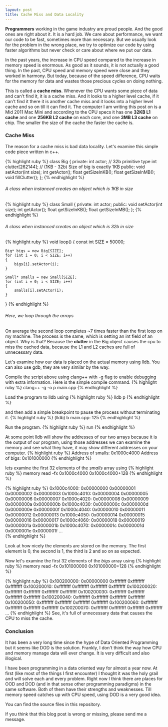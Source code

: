 ```yaml
---
layout: post
title: Cache Miss and Data Locality
---
```

**Programmers** working in the game industry are proud people. And the good ones are right about it. It is a hard job. We care about performance, we want our code to be fast, sometimes more than necessary. But we usually look for the problem in the wrong place, we try to optimize our code by using faster algorithms but never check or care about where we put our data.

In the past years, the increase in CPU speed compared to the increase in memory speed is enormous. As good as it sounds, it is not actually a good thing. In the past, CPU speed and memory speed were close and they worked in harmony. But today, because of the speed difference, CPU waits for the memory for data and wastes those precious cycles on doing nothing.

This is called a **cache miss**. Whenever the CPU wants some piece of data and can't find it, it is a cache miss. And it looks to a higher level cache, if it can't find it there it is another cache miss and it looks into a higher level cache and so on till it can find it. The computer I am writing this post on is a Mid 2011 Mac Mini and according to the CPU specs it has one **32KB L1 cache** and one **256KB L2 cache** on each core,  and one **3MB L3 cache** on chip. The smaller the size of the cache the faster the cache is.

### Cache Miss
The reason for a cache miss is bad data locality. Let's examine this simple code piece written in c++.

{% highlight ruby %}
class Big
{
	private:
		int actor; // 32b primitive type
		int clutter[262144]; // (1KB - 32b) Size of big is exactly 1KB
	public:
		void setActor(int size);
		int getActor();
		float getSizeInKB();
		float getSizeInMB();
		void fillClutter();
};
{% endhighlight %}
###### A class when instanced creates an object which is 1KB in size


{% highlight ruby %}
class Small
{
	private:
		int actor;
	public:
		void setActor(int size);
		int getActor();
		float getSizeInKB();
		float getSizeInMB();
};
{% endhighlight %}
###### A class when instanced creates an object which is 32b in size


{% highlight ruby %}
void loop()
{
	const int SIZE = 50000;

	Big* bigs = new Big[SIZE];
	for (int i = 0; i < SIZE; i++)
	{
		bigs[i].setActor(i);
	}

	Small* smalls = new Small[SIZE];
	for (int i = 0; i < SIZE; i++)
	{
		smalls[i].setActor(i);
	}
}
{% endhighlight %}
###### Here, we loop through the arrays


On average the second loop completes ~7 times faster than the first loop on my machine. The process is the same, which is setting an int field of an object. Why is that? Because the **clutter** in the Big object causes the cpu to miss the cached data, because the L1 and L2 caches are full of unnecessary data.

Let's examine how our data is placed on the actual memory using lldb. You can also use gdb, they are very similar by the way.

Compile the script above using clang++ with -g flag to enable debugging with extra information. Here is the simple compile command.
{% highlight ruby %}
clang++ -g -o p main.cpp
{% endhighlight %}

Load the program to lldb using
{% highlight ruby %}
lldb p
{% endhighlight %}

and then add a simple breakpoint to pause the process without terminating it.
{% highlight ruby %}
(lldb) b main.cpp: 125
{% endhighlight %}

Run the program.
{% highlight ruby %}
run
{% endhighlight %}

At some point lldb will show the addresses of our two arrays because it is the output of our program, using those addresses we can examine the memory and see what they have, it may show different addresses on your computer.
{% highlight ruby %}
Address of smalls: 0x1000c4000
Address of bigs: 0x101000000
{% endhighlight %}

lets examine the first 32 elements of the _smalls_ array using
{% highlight ruby %}
memory read -fx 0x1000c4000 0x1000c4000+128
{% endhighlight %}

{% highlight ruby %}
0x1000c4000: 0x00000000 0x00000001 0x00000002 0x00000003
0x1000c4010: 0x00000004 0x00000005 0x00000006 0x00000007
0x1000c4020: 0x00000008 0x00000009 0x0000000a 0x0000000b
0x1000c4030: 0x0000000c 0x0000000d 0x0000000e 0x0000000f
0x1000c4040: 0x00000010 0x00000011 0x00000012 0x00000013
0x1000c4050: 0x00000014 0x00000015 0x00000016 0x00000017
0x1000c4060: 0x00000018 0x00000019 0x0000001a 0x0000001b
0x1000c4070: 0x0000001c 0x0000001d 0x0000001e 0x0000001f
...		
{% endhighlight %}

Look at how nicely the elements are stored on the memory. The first element is 0, the second is 1, the third is 2 and so on as expected.

Now let's examine the first 32 elements of the _bigs_ array using
{% highlight ruby %}
memory read -fx 0x101000000 0x101000000+128
{% endhighlight %}

{% highlight ruby %}
0x100200000: 0x00000000 0xffffffff 0xffffffff 0xffffffff
0x100200010: 0xffffffff 0xffffffff 0xffffffff 0xffffffff
0x100200020: 0xffffffff 0xffffffff 0xffffffff 0xffffffff
0x100200030: 0xffffffff 0xffffffff 0xffffffff 0xffffffff
0x100200040: 0xffffffff 0xffffffff 0xffffffff 0xffffffff
0x100200050: 0xffffffff 0xffffffff 0xffffffff 0xffffffff
0x100200060: 0xffffffff 0xffffffff 0xffffffff 0xffffffff
0x100200070: 0xffffffff 0xffffffff 0xffffffff 0xffffffff
...
{% endhighlight %}
See, it's full of unnecessary data that causes the CPU to miss the cache.

### Conclusion
It has been a very long time since the hype of Data Oriented Programming but it seems like DOD is the solution. Frankly, I don't think the way how CPU and memory manage data will ever change. It is very difficult and also illogical.

I have been programming in a data oriented way for almost a year now. At first (like most of the things I first encounter) I thought it was the holy grail and will solve each and every problem. Right now I think there are places for OOD and DOD (and in that sense other programming paradigms) in the same software. Both of them have their strengths and weaknesses. Till memory speed catches up with CPU speed, using DOD is a very good idea.

You can find the source files in this repository.

If you think that this blog post is wrong or missing, please send me a message.
